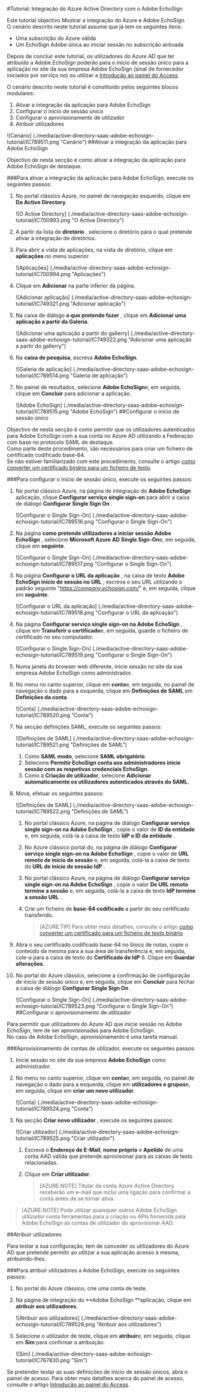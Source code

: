 <properties 
    pageTitle="Tutorial: Integração do Azure Active Directory com o Adobe EchoSign | Microsoft Azure" 
    description="Saiba como utilizar o Adobe EchoSign com o Azure Active Directory para permitir o início de sessão único, aprovisionamento automatizado e mais!" 
    services="active-directory" 
    authors="jeevansd"  
    documentationCenter="na" 
    manager="femila"/>
<tags 
    ms.service="active-directory" 
    ms.devlang="na" 
    ms.topic="article" 
    ms.tgt_pltfrm="na" 
    ms.workload="identity" 
    ms.date="09/29/2016" 
    ms.author="jeedes" />

#<a name="tutorial-azure-active-directory-integration-with-adobe-echosign"></a>Tutorial: Integração do Azure Active Directory com o Adobe EchoSign

Este tutorial objectivo Mostrar a integração do Azure e Adobe EchoSign.  
O cenário descrito neste tutorial assume que já tem os seguintes itens:

-   Uma subscrição do Azure válida
-   Um EchoSign Adobe única ao iniciar sessão no subscrição activada

Depois de concluir este tutorial, os utilizadores do Azure AD que ter atribuído a Adobe EchoSign poderão para o início de sessão único para a aplicação no site da sua empresa Adobe EchoSign (sinal de fornecedor iniciados por serviço no) ou utilizar a [Introdução ao painel do Access](active-directory-saas-access-panel-introduction.md).

O cenário descrito neste tutorial é constituído pelos seguintes blocos modulares:

1.  Ativar a integração da aplicação para Adobe EchoSign
2.  Configurar o início de sessão único
3.  Configurar o aprovisionamento de utilizador
4.  Atribuir utilizadores

![Cenário] (./media/active-directory-saas-adobe-echosign-tutorial/IC789511.png "Cenário")
##<a name="enabling-the-application-integration-for-adobe-echosign"></a>Ativar a integração da aplicação para Adobe EchoSign

Objectivo de nesta secção é como ativar a integração da aplicação para Adobe EchoSign de destaque.

###<a name="to-enable-the-application-integration-for-adobe-echosign-perform-the-following-steps"></a>Para ativar a integração da aplicação para Adobe EchoSign, execute os seguintes passos:

1.  No portal clássico Azure, no painel de navegação esquerdo, clique em **Do Active Directory**.

    ![O Active Directory] (./media/active-directory-saas-adobe-echosign-tutorial/IC700993.png "O Active Directory")

2.  A partir da lista de **diretório** , selecione o diretório para o qual pretende ativar a integração de diretórios.

3.  Para abrir a vista de aplicações, na vista de diretório, clique em **aplicações** no menu superior.

    ![Aplicações] (./media/active-directory-saas-adobe-echosign-tutorial/IC700994.png "Aplicações")

4.  Clique em **Adicionar** na parte inferior da página.

    ![Adicionar aplicação] (./media/active-directory-saas-adobe-echosign-tutorial/IC749321.png "Adicionar aplicação")

5.  Na caixa de diálogo **o que pretende fazer** , clique em **Adicionar uma aplicação a partir da Galeria**.

    ![Adicionar uma aplicação a partir do gallerry] (./media/active-directory-saas-adobe-echosign-tutorial/IC749322.png "Adicionar uma aplicação a partir do gallerry")

6.  Na **caixa de pesquisa**, escreva **Adobe EchoSign**.

    ![Galeria de aplicação] (./media/active-directory-saas-adobe-echosign-tutorial/IC789514.png "Galeria de aplicação")

7.  No painel de resultados, selecione **Adobe EchoSign**e, em seguida, clique em **Concluir** para adicionar a aplicação.

    ![Adobe EchoSign] (./media/active-directory-saas-adobe-echosign-tutorial/IC789515.png "Adobe EchoSign")
##<a name="configuring-single-sign-on"></a>Configurar o início de sessão único

Objectivo de nesta secção é como permitir que os utilizadores autenticados para Adobe EchoSign com a sua conta no Azure AD utilizando a Federação com base no protocolo SAML de destaque.  
Como parte deste procedimento, são necessários para criar um ficheiro de certificado codificado base-64.  
Se não estiver familiarizado com este procedimento, consulte o artigo [como converter um certificado binário para um ficheiro de texto](http://youtu.be/PlgrzUZ-Y1o).

###<a name="to-configure-single-sign-on-perform-the-following-steps"></a>Para configurar o início de sessão único, execute os seguintes passos:

1.  No portal clássico Azure, na página de integração do **Adobe EchoSign** aplicação, clique **Configurar serviço single sign-on** para abrir a caixa de diálogo **Configurar Single Sign On** .

    ![Configurar o Single Sign-On] (./media/active-directory-saas-adobe-echosign-tutorial/IC789516.png "Configurar o Single Sign-On")

2.  Na página **como pretende utilizadores a iniciar sessão Adobe EchoSign** , selecione **Microsoft Azure AD Single Sign-On**e, em seguida, clique em **seguinte**.

    ![Configurar o Single Sign-On] (./media/active-directory-saas-adobe-echosign-tutorial/IC789517.png "Configurar o Single Sign-On")

3.  Na página **Configurar o URL da aplicação** , na caixa de texto **Adobe EchoSign início de sessão no URL** , escreva o seu URL utilizando o padrão seguinte "*https://company.echosign.com/*" e, em seguida, clique em **seguinte**.

    ![Configurar o URL da aplicação] (./media/active-directory-saas-adobe-echosign-tutorial/IC789518.png "Configurar o URL da aplicação")

4.  Na página **Configurar serviço single sign-on na Adobe EchoSign** , clique em **Transferir o certificado**e, em seguida, guarde o ficheiro de certificado no seu computador.

    ![Configurar o Single Sign-On] (./media/active-directory-saas-adobe-echosign-tutorial/IC789519.png "Configurar o Single Sign-On")

5.  Numa janela do browser web diferente, inicie sessão no site da sua empresa Adobe EchoSign como administrador.

6.  No menu no canto superior, clique em **conta**e, em seguida, no painel de navegação o dado para a esquerda, clique em **Definições de SAML** em **Definições da conta**.

    ![Conta] (./media/active-directory-saas-adobe-echosign-tutorial/IC789520.png "Conta")

7.  Na secção definições SAML, execute os seguintes passos:

    ![Definições de SAML] (./media/active-directory-saas-adobe-echosign-tutorial/IC789521.png "Definições de SAML")

    1.  Como **SAML modo**, selecione **SAML obrigatório**.
    2.  Selecione **Permitir EchoSign conta aos administradores inicie sessão com as respetivas credenciais EchoSign**.
    3.  Como a **Criação de utilizador**, selecione **Adicionar automaticamente os utilizadores autenticados através do SAML**.

8.  Mova, efetuar os seguintes passos:

    ![Definições de SAML] (./media/active-directory-saas-adobe-echosign-tutorial/IC789522.png "Definições de SAML")

    1.  No portal clássico Azure, na página de diálogo **Configurar serviço single sign-on na Adobe EchoSign** , copie o valor de **ID da entidade** e, em seguida, colá-la a caixa de texto **IdP o ID da entidade** .
    2.  No Azure clássico portal do, na página de diálogo **Configurar serviço single sign-on na Adobe EchoSign** , copie o valor de **URL remoto de início de sessão** e, em seguida, colá-la a caixa de texto do **URL de início de sessão IdP** .
    3.  No portal clássico Azure, na página de diálogo **Configurar serviço single sign-on na Adobe EchoSign** , copie o valor **De URL remoto termine a sessão** e, em seguida, colá-la a caixa de texto **IdP termine a sessão URL** .
    4.  Crie um ficheiro de **base-64 codificado** a partir do seu certificado transferido.  

        >[AZURE.TIP] Para obter mais detalhes, consulte o artigo [como converter um certificado para um ficheiro de texto binário](http://youtu.be/PlgrzUZ-Y1o) 
 5.  Abra o seu certificado codificado base-64 no bloco de notas, copie o conteúdo da mesma para a sua área de transferência e, em seguida, cole-a para a caixa de texto do **Certificado de IdP** 6.  Clique em **Guardar alterações**.

9.  No portal do Azure clássico, selecione a confirmação de configuração de início de sessão único e, em seguida, clique em **Concluir** para fechar a caixa de diálogo **Configurar Single Sign On** .

    ![Configurar o Single Sign-On] (./media/active-directory-saas-adobe-echosign-tutorial/IC789523.png "Configurar o Single Sign-On")
##<a name="configuring-user-provisioning"></a>Configurar o aprovisionamento de utilizador

Para permitir que utilizadores do Azure AD que inicie sessão no Adobe EchoSign, tem de ser aprovisionadas para Adobe EchoSign.  
No caso de Adobe EchoSign, aprovisionamento é uma tarefa manual.

###<a name="to-provision-a-user-accounts-perform-the-following-steps"></a>Aprovisionamento de contas de utilizador, execute os seguintes passos:

1.  Inicie sessão no site da sua empresa **Adobe EchoSign** como administrador.

2.  No menu no canto superior, clique em **conta**e, em seguida, no painel de navegação o dado para a esquerda, clique em **utilizadores e grupos**e, em seguida, clique em **criar um novo utilizador**.

    ![Conta] (./media/active-directory-saas-adobe-echosign-tutorial/IC789524.png "Conta")

3.  Na secção **Criar novo utilizador** , execute os seguintes passos:

    ![Criar utilizador] (./media/active-directory-saas-adobe-echosign-tutorial/IC789525.png "Criar utilizador")

    1.  Escreva o **Endereço de E-Mail**, **nome próprio** e **Apelido** de uma conta AAD válida que pretende aprovisionar para as caixas de texto relacionadas.
    2.  Clique em **Criar utilizador**.

        >[AZURE.NOTE] Titular da conta Azure Active Directory receberão um e-mail que inclui uma ligação para confirmar a conta antes de se tornar ativa.

>[AZURE.NOTE] Pode utilizar quaisquer outros Adobe EchoSign utilizador conta ferramentas para a criação ou APIs fornecida pela Adobe EchoSign às contas de utilizador do aprovisionar AAD.

##<a name="assigning-users"></a>Atribuir utilizadores

Para testar a sua configuração, tem de conceder os utilizadores do Azure AD que pretende permitir ao utilizar a sua aplicação acesso à mesma, atribuindo-lhes.

###<a name="to-assign-users-to-adobe-echosign-perform-the-following-steps"></a>Para atribuir utilizadores a Adobe EchoSign, execute os seguintes passos:

1.  No portal do Azure clássico, crie uma conta de teste.

2.  Na página de integração do **Adobe EchoSign **aplicação, clique em **atribuir aos utilizadores**.

    ![Atribuir aos utilizadores] (./media/active-directory-saas-adobe-echosign-tutorial/IC789526.png "Atribuir aos utilizadores")

3.  Selecione o utilizador de teste, clique em **atribuir**e, em seguida, clique em **Sim** para confirmar a atribuição.

    ![Sim] (./media/active-directory-saas-adobe-echosign-tutorial/IC767830.png "Sim")

Se pretender testar as suas definições de início de sessão únicos, abra o painel de acesso. Para obter mais detalhes acerca do painel de acesso, consulte o artigo [Introdução ao painel do Access](active-directory-saas-access-panel-introduction.md).
